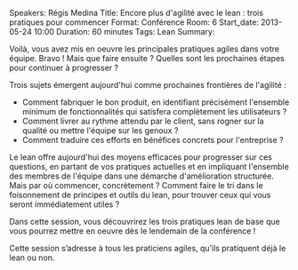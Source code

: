 Speakers: Régis Medina
Title: Encore plus d'agilité avec le lean : trois pratiques pour commencer
Format: Conférence
Room: 6
Start_date: 2013-05-24 10:00
Duration: 60 minutes
Tags: Lean
Summary:

Voilà, vous avez mis en oeuvre les principales pratiques agiles dans votre équipe.
Bravo !
Mais que faire ensuite ?
Quelles sont les prochaines étapes pour continuer à progresser ?

Trois sujets émergent aujourd'hui comme prochaines frontières de l'agilité :

- Comment fabriquer le bon produit, en identifiant précisément l'ensemble minimum de fonctionnalités qui satisfera complètement les utilisateurs ?
- Comment livrer au rythme attendu par le client, sans rogner sur la qualité ou mettre l'équipe sur les genoux ?
- Comment traduire ces efforts en bénéfices concrets pour l'entreprise ?

Le lean offre aujourd'hui des moyens efficaces pour progresser sur ces questions, en partant de vos pratiques actuelles et en impliquant l'ensemble des membres de l'équipe dans une démarche d'amélioration structurée.
Mais par où commencer, concrètement ?
Comment faire le tri dans le foisonnement de principes et outils du lean, pour trouver ceux qui vous seront immédiatement utiles ?

Dans cette session, vous découvrirez les trois pratiques lean de base que vous pourrez mettre en oeuvre dès le lendemain de la conférence !

Cette session s’adresse à tous les praticiens agiles, qu’ils pratiquent déjà le lean ou non.
